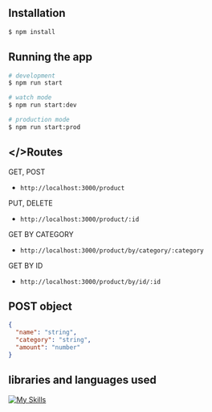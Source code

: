 
## Installation

```bash
$ npm install
```

## Running the app

```bash
# development
$ npm run start

# watch mode
$ npm run start:dev

# production mode
$ npm run start:prod
```
## </>Routes

GET, POST

- `http://localhost:3000/product`

PUT, DELETE

- `http://localhost:3000/product/:id`

GET BY CATEGORY

- `http://localhost:3000/product/by/category/:category`

GET BY ID

- `http://localhost:3000/product/by/id/:id`

## POST object

```json
{
  "name": "string",
  "category": "string",
  "amount": "number"
}
```
## libraries and languages ​​used
[![My Skills](https://skillicons.dev/icons?i=ts,nest,nodejs,sequelize,mysql,docker,jest&perline=3)](https://skillicons.dev)
